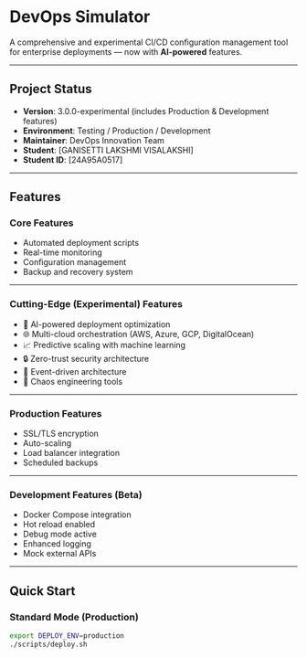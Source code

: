 # DevOps Simulator

A comprehensive and experimental CI/CD configuration management tool for enterprise deployments — now with **AI-powered** features.

---

## Project Status
- **Version**: 3.0.0-experimental (includes Production & Development features)
- **Environment**: Testing / Production / Development
- **Maintainer**: DevOps Innovation Team
- **Student**: [GANISETTI LAKSHMI VISALAKSHI]
- **Student ID**: [24A95A0517]

---

## Features

### Core Features
- Automated deployment scripts  
- Real-time monitoring  
- Configuration management  
- Backup and recovery system  

---

### Cutting-Edge (Experimental) Features
- 🤖 AI-powered deployment optimization  
- 🌐 Multi-cloud orchestration (AWS, Azure, GCP, DigitalOcean)  
- 📈 Predictive scaling with machine learning  
- 🔒 Zero-trust security architecture  
- 🌊 Event-driven architecture  
- 🎯 Chaos engineering tools  

---

### Production Features
- SSL/TLS encryption  
- Auto-scaling  
- Load balancer integration  
- Scheduled backups  

---

### Development Features (Beta)
- Docker Compose integration  
- Hot reload enabled  
- Debug mode active  
- Enhanced logging  
- Mock external APIs  

---

## Quick Start

### Standard Mode (Production)
```bash
export DEPLOY_ENV=production
./scripts/deploy.sh
